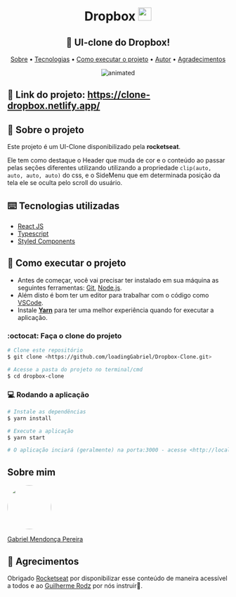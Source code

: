 <h1 align="center">Dropbox <img height="30" src="https://user-images.githubusercontent.com/49095200/90314538-daa23b00-deea-11ea-9a70-bbf279de9996.png" /></h1>

<h2 align="center"> 👬 UI-clone do Dropbox!</h2>
<p align="center">
 <a href="#-sobre-o-projeto">Sobre</a> •
 <a href="">Tecnologias</a> • 
 <a href="#-como-executar-o-projeto">Como executar o projeto</a> • 
 <a href="#sobre-mim">Autor</a> • 
 <a href="">Agradecimentos</a>
</p>

<p align="center">
  <img src="https://user-images.githubusercontent.com/49095200/90315333-15a76d00-def1-11ea-9095-37f1ccde3c41.gif" alt="animated" />
</p>

## 🎯 Link do projeto: https://clone-dropbox.netlify.app/

## 💬 Sobre o projeto
Este projeto é um UI-Clone disponibilizado pela **rocketseat**.

Ele tem como destaque o Header que muda de cor e o conteúdo ao passar pelas seções diferentes utilizando utilizando a propriedade ```clip(auto, auto, auto, auto)``` do css, e o SideMenu que em determinada posição da tela ele se oculta pelo scroll do usuário.

## ⌨️ Tecnologias utilizadas
* [React JS](https://pt-br.reactjs.org)
* [Typescript](https://www.typescriptlang.org/)
* [Styled Components](https://styled-components.com/)

## 🚀 Como executar o projeto

- Antes de começar, você vai precisar ter instalado em sua máquina as seguintes ferramentas: [Git](https://git-scm.com), [Node.js](https://nodejs.org/en/). 
- Além disto é bom ter um editor para trabalhar com o código como [VSCode](https://code.visualstudio.com/).
- Instale **[Yarn](https://yarnpkg.com/)** para ter uma melhor experiência quando for executar a aplicação.

### :octocat: Faça o clone do projeto

```bash
# Clone este repositório
$ git clone <https://github.com/loadingGabriel/Dropbox-Clone.git>

# Acesse a pasta do projeto no terminal/cmd
$ cd dropbox-clone

```

### 💻 Rodando a aplicação
```bash
# Instale as dependências
$ yarn install

# Execute a aplicação 
$ yarn start

# O aplicação inciará (geralmente) na porta:3000 - acesse <http://localhost:3000>
```

## Sobre mim
<a href="https://www.linkedin.com/in/gabriel-mendonca-pereira/">
 <img style="border-radius:50%" width="100px; "src="https://avatars0.githubusercontent.com/u/49095200?s=460&u=27a77c43fff5eab61be02a3fedfd7db554145981&v=4"/>
 <p>Gabriel Mendonça Pereira</p>
</a>

## 💜 Agrecimentos
Obrigado [Rocketseat](https://github.com/Rocketseat) por disponibilizar esse conteúdo de maneira acessível a todos e ao [Guilherme Rodz](https://github.com/guilhermerodz) por nós instruir🚀.

